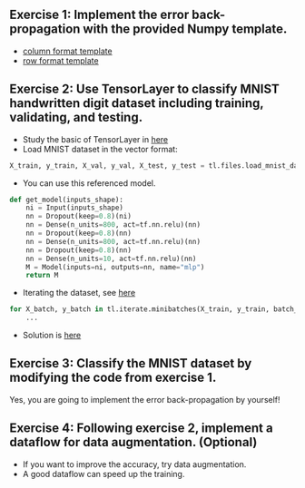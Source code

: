 ## Exercise 1: Implement the error back-propagation with the provided Numpy template.

- [column format template](https://github.com/zsdonghao/deep-learning-note/blob/master/Ch5_Neural_Network_Foundation/exercise1_column_format.py)
- [row format template](https://github.com/zsdonghao/deep-learning-note/blob/master/Ch5_Neural_Network_Foundation/exercise1_row_format.py)

## Exercise 2: Use TensorLayer to classify MNIST handwritten digit dataset including training, validating, and testing.

- Study the basic of TensorLayer in [here](https://tensorlayer.readthedocs.io/en/latest/user/get_start_model.html)
- Load MNIST dataset in the vector format:
```python
X_train, y_train, X_val, y_val, X_test, y_test = tl.files.load_mnist_dataset(shape=(-1, 784))
```
- You can use this referenced model.
```python
def get_model(inputs_shape):
    ni = Input(inputs_shape)
    nn = Dropout(keep=0.8)(ni)
    nn = Dense(n_units=800, act=tf.nn.relu)(nn)
    nn = Dropout(keep=0.8)(nn)
    nn = Dense(n_units=800, act=tf.nn.relu)(nn) 
    nn = Dropout(keep=0.8)(nn)
    nn = Dense(n_units=10, act=tf.nn.relu)(nn) 
    M = Model(inputs=ni, outputs=nn, name="mlp")
    return M
```
- Iterating the dataset, see [here](https://tensorlayer.readthedocs.io/en/latest/modules/iterate.html)

```python
for X_batch, y_batch in tl.iterate.minibatches(X_train, y_train, batch_size, shuffle=True):
    ...
```

- Solution is [here](https://github.com/tensorlayer/tensorlayer/blob/master/examples/basic_tutorials/tutorial_mnist_mlp_static.py)

## Exercise 3: Classify the MNIST dataset by modifying the code from exercise 1.

Yes, you are going to implement the error back-propagation by yourself!

## Exercise 4: Following exercise 2, implement a dataflow for data augmentation. (Optional)

- If you want to improve the accuracy, try data augmentation.
- A good dataflow can speed up the training.
